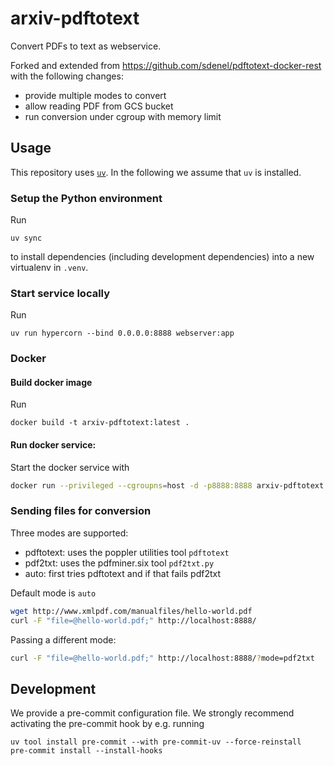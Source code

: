 arxiv-pdftotext
===============

Convert PDFs to text as webservice.

Forked and extended from https://github.com/sdenel/pdftotext-docker-rest
with the following changes:

- provide multiple modes to convert
- allow reading PDF from GCS bucket
- run conversion under cgroup with memory limit


## Usage

This repository uses [`uv`](https://docs.astral.sh/uv/). In the following
we assume that `uv` is installed.

### Setup the Python environment

Run
```
uv sync
```
to install dependencies (including development dependencies) into a new
virtualenv in `.venv`.

### Start service locally

Run
```
uv run hypercorn --bind 0.0.0.0:8888 webserver:app
```

### Docker

#### Build docker image

Run
```
docker build -t arxiv-pdftotext:latest .
```

#### Run docker service:

Start the docker service with
```bash
docker run --privileged --cgroupns=host -d -p8888:8888 arxiv-pdftotext:latest
```

### Sending files for conversion

Three modes are supported:
- pdftotext: uses the poppler utilities tool `pdftotext`
- pdf2txt: uses the pdfminer.six tool `pdf2txt.py`
- auto: first tries pdftotext and if that fails pdf2txt

Default mode is `auto`

```bash
wget http://www.xmlpdf.com/manualfiles/hello-world.pdf
curl -F "file=@hello-world.pdf;" http://localhost:8888/
```

Passing a different mode:
```bash
curl -F "file=@hello-world.pdf;" http://localhost:8888/?mode=pdf2txt
```

## Development

We provide a pre-commit configuration file. We strongly recommend activating
the pre-commit hook by e.g. running
```
uv tool install pre-commit --with pre-commit-uv --force-reinstall
pre-commit install --install-hooks
```

